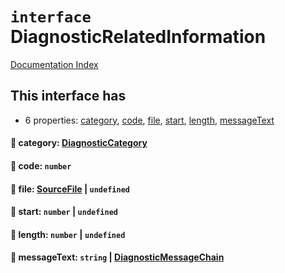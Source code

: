 # `interface` DiagnosticRelatedInformation

[Documentation Index](../README.md)

## This interface has

- 6 properties:
[category](#-category-diagnosticcategory),
[code](#-code-number),
[file](#-file-sourcefile--undefined),
[start](#-start-number--undefined),
[length](#-length-number--undefined),
[messageText](#-messagetext-string--diagnosticmessagechain)


#### 📄 category: [DiagnosticCategory](../enum.DiagnosticCategory/README.md)



#### 📄 code: `number`



#### 📄 file: [SourceFile](../interface.SourceFile/README.md) | `undefined`



#### 📄 start: `number` | `undefined`



#### 📄 length: `number` | `undefined`



#### 📄 messageText: `string` | [DiagnosticMessageChain](../interface.DiagnosticMessageChain/README.md)



